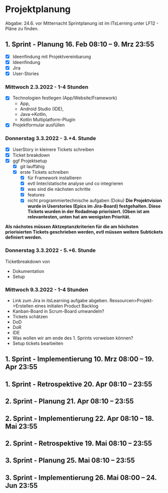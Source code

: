 # Projektplanung
Abgabe: 24.6. vor Mitternacht
Sprintplanung ist im ITsLerning unter LF12 - Pläne zu finden.

## 1. Sprint - Planung	16. Feb 08:10 – 9. Mrz 23:55	
- [x] Ideenfindung mit Projektvereinbarung
- [x] Ideenfindung
- [x] Jira
- [x] User-Stories

### Mittwoch 2.3.2022 - 1-4 Stunden
- [x] Technologien festlegen (App/Website/Framework)
    - App, 
    - Android Studio (IDE), 
    - Java->Kotlin,
    - Kotlin Multiplatform-Plugin
- [x] Projektformular ausfüllen
    
### Donnerstag 3.3.2022 - 3.+4. Stunde
- [x] UserStory in kleinere Tickets schreiben
- [x] Ticket breakdown
- [x] ggf Projektsetup 
    - [x] git lauffähig
    - [x] erste Tickets schreiben 
        - [x] für Framework installieren
        - [x] evtl linter/statische analyse und co integrieren
        - [x] was sind die nächsten schritte
        - [x] features 
        - [x] nicht programmiertechnische aufgaben (Doku)
__Die Projektvision wurde in Userstories (Epics im Jira-Board) festgehalten.
Diese Tickets wurden in der Rodadmap priorisiert. (Oben ist am relevantesten, unten hat am wenigsten Priorität.__

__Als nächstes müssen Aktzeptanzkriterien für die am höchsten priorisierten Tickets geschrieben werden, evtl müssen weitere Subtickets definiert werden.__

### Donnerstag 3.3.2022 - 5.+6. Stunde
Ticketbreakdown von
- Dokumentation
- Setup

### Mittwoch 9.3.2022 - 1-4 Stunden
- Link zum Jira in itsLearning aufgabe abgeben.
Ressourcen>Projekt->Erstellen eines initialen Product Backlog
- Kanban-Board in Scrum-Board umwandeln?
- Tickets schätzen
- DoD
- DoR
- IDE
- Was wollen wir am ende des 1. Sprints vorweisen können?
- Setup tickets bearbeiten

## 1. Sprint - Implementierung	10. Mrz 08:00 – 19. Apr 23:55	
## 1. Sprint - Retrospektive	20. Apr 08:10 – 23:55	
## 2. Sprint - Planung	21. Apr 08:10 – 23:55
## 2. Sprint - Implementierung	22. Apr 08:10 – 18. Mai 23:55	
## 2. Sprint - Retrospektive	19. Mai 08:10 – 23:55	
## 3. Sprint - Planung	25. Mai 08:10 – 23:55	
## 3. Sprint - Implementierung	26. Mai 08:00 – 24. Jun 23:55
